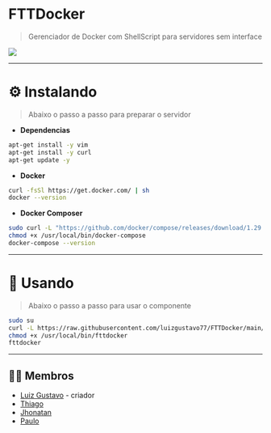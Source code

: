 # **FTTDocker**
> Gerenciador de Docker com ShellScript para servidores sem interface

<img src="https://miro.medium.com/max/1000/1*E8IgOSkMTpBRs0w0-Zsx2g.gif">

---

# ⚙️ **Instalando**
> Abaixo o passo a passo para preparar o servidor

- **Dependencias**
``` bash
apt-get install -y vim
apt-get install -y curl
apt-get update -y
```

- **Docker**
``` bash
curl -fsSl https://get.docker.com/ | sh
docker --version
```
- **Docker Composer**
``` bash
sudo curl -L "https://github.com/docker/compose/releases/download/1.29.2/docker-compose-$(uname -s)-$(uname -m)" -o /usr/local/bin/docker-compose  
chmod +x /usr/local/bin/docker-compose  
docker-compose --version    
```

---

# 🧩 **Usando**
> Abaixo o passo a passo para usar o componente

``` bash
sudo su
curl -L https://raw.githubusercontent.com/luizgustavo77/FTTDocker/main/fttdocker.sh -o /usr/local/bin/fttdocker
chmod +x /usr/local/bin/fttdocker
fttdocker
```

---

## 🙋🏻 **Membros**

- [Luiz Gustavo](https://github.com/luizgustavo77) - criador
- [Thiago](https://github.com/thiagofernandes101)
- [Jhonatan](https://github.com/JhonatanMatos)
- [Paulo](https://github.com/paulopatrocinio)
